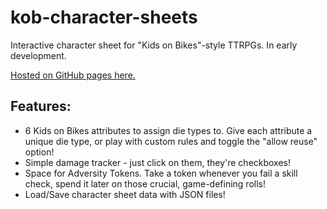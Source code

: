 # kob-character-sheets

Interactive character sheet for "Kids on Bikes"-style TTRPGs. In early development.

[Hosted on GitHub pages here.](https://makes-vaporware.github.io/kob-character-sheets/)

## Features:

- 6 Kids on Bikes attributes to assign die types to. Give each attribute a unique die type, or play with custom rules and toggle the "allow reuse" option!
- Simple damage tracker - just click on them, they're checkboxes!
- Space for Adversity Tokens. Take a token whenever you fail a skill check, spend it later on those crucial, game-defining rolls!
- Load/Save character sheet data with JSON files!
